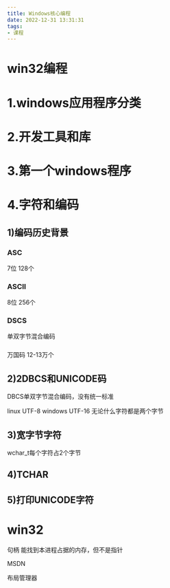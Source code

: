 ```yaml
---
title: Windows核心编程 
date: 2022-12-31 13:31:31
tags:
- 课程
---
```


# win32编程
# 1.windows应用程序分类

# 2.开发工具和库

# 3.第一个windows程序

# 4.字符和编码

## 1)编码历史背景
### ASC
7位
128个
### ASCII
8位
256个
### DSCS
单双字节混合编码
### 
万国码
12-13万个

## 2)2DBCS和UNICODE码
DBCS单双字节混合编码，没有统一标准

linux
UTF-8
windows
UTF-16
无论什么字符都是两个字节
## 3)宽字节字符

wchar_t每个字符占2个字节
## 4)TCHAR
## 5)打印UNICODE字符


# win32

句柄
能找到本进程占据的内存，但不是指针


MSDN


布局管理器

